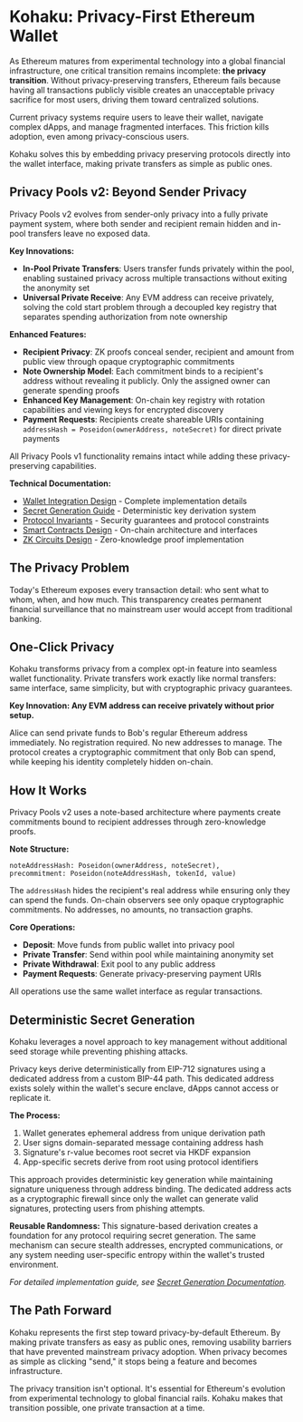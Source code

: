 # Kohaku: Privacy-First Ethereum Wallet

As Ethereum matures from experimental technology into a global financial infrastructure, one critical transition remains incomplete: **the privacy transition**. Without privacy-preserving transfers, Ethereum fails because having all transactions publicly visible creates an unacceptable privacy sacrifice for most users, driving them toward centralized solutions.

Current privacy systems require users to leave their wallet, navigate complex dApps, and manage fragmented interfaces. This friction kills adoption, even among privacy-conscious users.

Kohaku solves this by embedding privacy preserving protocols directly into the wallet interface, making private transfers as simple as public ones.

## Privacy Pools v2: Beyond Sender Privacy

Privacy Pools v2 evolves from sender-only privacy into a fully private payment system, where both sender and recipient remain hidden and in-pool transfers leave no exposed data.

**Key Innovations:**
- **In-Pool Private Transfers**: Users transfer funds privately within the pool, enabling sustained privacy across multiple transactions without exiting the anonymity set
- **Universal Private Receive**: Any EVM address can receive privately, solving the cold start problem through a decoupled key registry that separates spending authorization from note ownership

**Enhanced Features:**
- **Recipient Privacy**: ZK proofs conceal sender, recipient and amount from public view through opaque cryptographic commitments
- **Note Ownership Model**: Each commitment binds to a recipient's address without revealing it publicly. Only the assigned owner can generate spending proofs
- **Enhanced Key Management**: On-chain key registry with rotation capabilities and viewing keys for encrypted discovery
- **Payment Requests**: Recipients create shareable URIs containing `addressHash = Poseidon(ownerAddress, noteSecret)` for direct private payments

All Privacy Pools v1 functionality remains intact while adding these privacy-preserving capabilities.

**Technical Documentation:**
- [Wallet Integration Design](WalletTechDesign.md) - Complete implementation details
- [Secret Generation Guide](SecretGeneration.md) - Deterministic key derivation system  
- [Protocol Invariants](Invariants.md) - Security guarantees and protocol constraints
- [Smart Contracts Design](ContractsTechDesign.md) - On-chain architecture and interfaces
- [ZK Circuits Design](CircuitsTechDesign.md) - Zero-knowledge proof implementation

## The Privacy Problem

Today's Ethereum exposes every transaction detail: who sent what to whom, when, and how much. This transparency creates permanent financial surveillance that no mainstream user would accept from traditional banking.

## One-Click Privacy

Kohaku transforms privacy from a complex opt-in feature into seamless wallet functionality. Private transfers work exactly like normal transfers: same interface, same simplicity, but with cryptographic privacy guarantees.

**Key Innovation: Any EVM address can receive privately without prior setup.**

Alice can send private funds to Bob's regular Ethereum address immediately. No registration required. No new addresses to manage. The protocol creates a cryptographic commitment that only Bob can spend, while keeping his identity completely hidden on-chain.

## How It Works

Privacy Pools v2 uses a note-based architecture where payments create commitments bound to recipient addresses through zero-knowledge proofs.

**Note Structure:**
```
noteAddressHash: Poseidon(ownerAddress, noteSecret),
precommitment: Poseidon(noteAddressHash, tokenId, value)
```

The `addressHash` hides the recipient's real address while ensuring only they can spend the funds. On-chain observers see only opaque cryptographic commitments. No addresses, no amounts, no transaction graphs.

**Core Operations:**
- **Deposit**: Move funds from public wallet into privacy pool
- **Private Transfer**: Send within pool while maintaining anonymity set
- **Private Withdrawal**: Exit pool to any public address
- **Payment Requests**: Generate privacy-preserving payment URIs

All operations use the same wallet interface as regular transactions.

## Deterministic Secret Generation

Kohaku leverages a novel approach to key management without additional seed storage while preventing phishing attacks.

Privacy keys derive deterministically from EIP-712 signatures using a dedicated address from a custom BIP-44 path. This dedicated address exists solely within the wallet's secure enclave, dApps cannot access or replicate it.

**The Process:**
1. Wallet generates ephemeral address from unique derivation path
2. User signs domain-separated message containing address hash
3. Signature's r-value becomes root secret via HKDF expansion
4. App-specific secrets derive from root using protocol identifiers

This approach provides deterministic key generation while maintaining signature uniqueness through address binding. The dedicated address acts as a cryptographic firewall since only the wallet can generate valid signatures, protecting users from phishing attempts.

**Reusable Randomness:** This signature-based derivation creates a foundation for any protocol requiring secret generation. The same mechanism can secure stealth addresses, encrypted communications, or any system needing user-specific entropy within the wallet's trusted environment.

*For detailed implementation guide, see [Secret Generation Documentation](SecretGeneration.md).*


## The Path Forward

Kohaku represents the first step toward privacy-by-default Ethereum. By making private transfers as easy as public ones, removing usability barriers that have prevented mainstream privacy adoption. When privacy becomes as simple as clicking "send," it stops being a feature and becomes infrastructure.

The privacy transition isn't optional. It's essential for Ethereum's evolution from experimental technology to global financial rails. Kohaku makes that transition possible, one private transaction at a time.